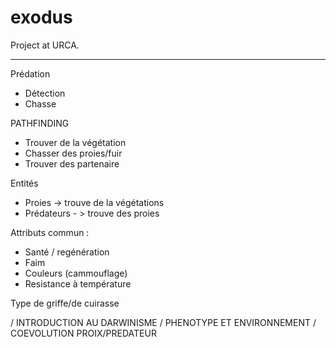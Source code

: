 # exodus
Project at URCA.

------------------------------------------------------------------

Prédation
- Détection
- Chasse



PATHFINDING
- Trouver de la végétation
- Chasser des proies/fuir
- Trouver des partenaire



Entités

- Proies -> trouve de la végétations
- Prédateurs - > trouve des proies


Attributs commun :
- Santé / regénération
- Faim
- Couleurs (cammouflage)
- Resistance à température


Type de griffe/de cuirasse


/ INTRODUCTION AU DARWINISME
/ PHENOTYPE ET ENVIRONNEMENT
/ COEVOLUTION PROIX/PREDATEUR
